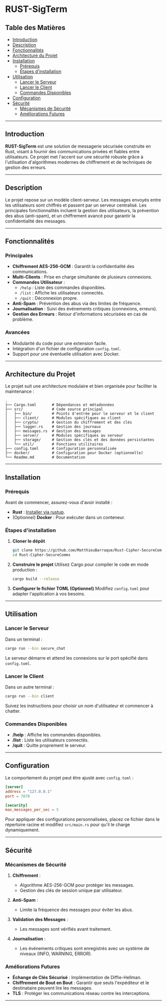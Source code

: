 # RUST-SigTerm

## Table des Matières

- [Introduction](#introduction)
- [Description](#description)
- [Fonctionnalités](#fonctionnalités)
- [Architecture du Projet](#architecture-du-projet)
- [Installation](#installation)
  - [Prérequis](#prérequis)
  - [Étapes d'installation](#étapes-dinstallation)
- [Utilisation](#utilisation)
  - [Lancer le Serveur](#lancer-le-serveur)
  - [Lancer le Client](#lancer-le-client)
  - [Commandes Disponibles](#commandes-disponibles)
- [Configuration](#configuration)
- [Sécurité](#sécurité)
  - [Mécanismes de Sécurité](#mécanismes-de-sécurité)
  - [Améliorations Futures](#améliorations-futures)

---

## Introduction

**RUST-SigTerm** est une solution de messagerie sécurisée construite en Rust, visant à fournir des communications privées et fiables entre utilisateurs. Ce projet met l'accent sur une sécurité robuste grâce à l'utilisation d'algorithmes modernes de chiffrement et de techniques de gestion des erreurs.

---

## Description

Le projet repose sur un modèle client-serveur. Les messages envoyés entre les utilisateurs sont chiffrés et passent par un serveur centralisé. Les principales fonctionnalités incluent la gestion des utilisateurs, la prévention des abus (anti-spam), et un chiffrement avancé pour garantir la confidentialité des messages.

---

## Fonctionnalités

### Principales
- **Chiffrement AES-256-GCM** : Garantit la confidentialité des communications.
- **Multi-Clients** : Prise en charge simultanée de plusieurs connexions.
- **Commandes Utilisateur** :
  - `/help` : Liste des commandes disponibles.
  - `/list` : Affiche les utilisateurs connectés.
  - `/quit` : Déconnexion propre.
- **Anti-Spam** : Prévention des abus via des limites de fréquence.
- **Journalisation** : Suivi des événements critiques (connexions, erreurs).
- **Gestion des Erreurs** : Retour d'informations sécurisées en cas de problème.

### Avancées
- Modularité du code pour une extension facile.
- Intégration d'un fichier de configuration `config.toml`.
- Support pour une éventuelle utilisation avec Docker.

---

## Architecture du Projet

Le projet suit une architecture modulaire et bien organisée pour faciliter la maintenance :

```plaintext
.
├── Cargo.toml       # Dépendances et métadonnées
├── src/             # Code source principal
│   ├── bin/         # Points d'entrée pour le serveur et le client
│   ├── client/      # Modules spécifiques au client
│   ├── crypto/      # Gestion du chiffrement et des clés
│   ├── logger.rs    # Gestion des journaux
│   ├── messages.rs  # Gestion des messages
│   ├── server/      # Modules spécifiques au serveur
│   ├── storage/     # Gestion des clés et des données persistantes
│   └── util/        # Fonctions utilitaires
├── config.toml      # Configuration personnalisée
├── docker/          # Configuration pour Docker (optionnelle)
└── Readme.md        # Documentation
```

---

## Installation

### Prérequis
Avant de commencer, assurez-vous d'avoir installé :
- **Rust** : [Installer via rustup](https://rustup.rs/).
- (Optionnel) **Docker** : Pour exécuter dans un conteneur.

### Étapes d'installation

1. **Cloner le dépôt**
   ```bash
   git clone https://github.com/MatthieuBarraque/Rust-Cipher-SecureComms.git
   cd Rust-Cipher-SecureComms
   ```

2. **Construire le projet**
   Utilisez Cargo pour compiler le code en mode production :
   ```bash
   cargo build --release
   ```

3. **Configurer le fichier TOML (Optionnel)**
   Modifiez `config.toml` pour adapter l'application à vos besoins.

---

## Utilisation

### Lancer le Serveur
Dans un terminal :
```bash
cargo run --bin secure_chat
```
Le serveur démarre et attend les connexions sur le port spécifié dans `config.toml`.

### Lancer le Client
Dans un autre terminal :
```bash
cargo run --bin client
```
Suivez les instructions pour choisir un nom d'utilisateur et commencer à chatter.

### Commandes Disponibles
- **/help** : Affiche les commandes disponibles.
- **/list** : Liste les utilisateurs connectés.
- **/quit** : Quitte proprement le serveur.

---

## Configuration

Le comportement du projet peut être ajusté avec `config.toml` :

```toml
[server]
address = "127.0.0.1"
port = 7878

[security]
max_messages_per_sec = 5
```

Pour appliquer des configurations personnalisées, placez ce fichier dans le répertoire racine et modifiez `src/main.rs` pour qu'il le charge dynamiquement.

---

## Sécurité

### Mécanismes de Sécurité
1. **Chiffrement** :
   - Algorithme AES-256-GCM pour protéger les messages.
   - Gestion des clés de session unique par utilisateur.

2. **Anti-Spam** :
   - Limite la fréquence des messages pour éviter les abus.

3. **Validation des Messages** :
   - Les messages sont vérifiés avant traitement.

4. **Journalisation** :
   - Les événements critiques sont enregistrés avec un système de niveaux (INFO, WARNING, ERROR).

### Améliorations Futures
- **Échange de Clés Sécurisé** : Implémentation de Diffie-Hellman.
- **Chiffrement de Bout en Bout** : Garantir que seuls l'expéditeur et le destinataire peuvent lire les messages.
- **TLS** : Protéger les communications réseau contre les interceptions.

---

